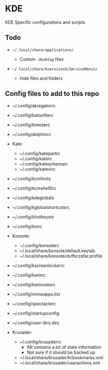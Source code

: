  
# KDE

KDE Specific configurations and scripts

## Todo

* `~/.local/share/applications/`
    - Custom `.desktop` files 

* `~/.local/share/kservices5/ServiceMenus/`
    - Hide files and folders

## Config files to add to this repo

* ~/.config/akregatorrc
* ~/.config/baloofilerc
* ~/.config/breezerc
* ~/.config/dolphinrc

* Kate: 
    - ~/.config/katepartrc
    - ~/.config/katerc
    - ~/.config/kateschemarc
    - ~/.config/katevirc

* ~/.config/kcmfonts
* ~/.config/kcmshell5rc

* ~/.config/kdeglobals

* ~/.config/kglobalshortcutsrc
* ~/.config/khotkeysrc
* ~/.config/kiorc

* Konsole:
    - ~/.config/konsolerc
    - ~/.local/share/konsole/default.keytab
    - ~/.local/share/konsole/dufferzafar.profile

* ~/.config/kscreenlockerrc

* ~/.config/kwinrc
* ~/.config/kwinrulesrc

* ~/.config/mimeapps.list

* ~/.config/spectaclerc
* ~/.config/startupconfig
* ~/.config/user-dirs.dirs

* Krusader:
    - ~/.config/krusaderrc
        + INI contains a lot of state information
        + Not sure if it should be backed up
    - ~/.local/share/krusader/krbookmarks.xml
    - ~/.local/share/krusader/useractions.xml
